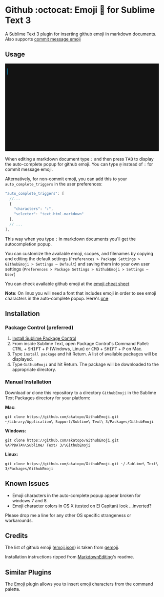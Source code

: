 # Github :octocat: Emoji :panda_face: for Sublime Text 3

A Sublime Text 3 plugin for inserting github emoji in markdown documents. Also supports [commit message emoji](https://github.com/dannyfritz/commit-message-emoji)

## Usage

<img src="screenshots/emoji-completions.gif" alt="emoji completion" width="523">

When editing a markdown document type `:` and then press <kbd>TAB</kbd> to display the auto-complete popup for github emoji. You can type `@` instead of `:` for commit message emoji.

Alternatively, for non-commit emoji, you can add this to your `auto_complete_triggers` in the user preferences:

```js
"auto_complete_triggers": [
  //...
  {
    "characters": ":",
    "selector": "text.html.markdown"
  },
  // ...
],
```

This way when you type `:` in markdown documents you'll get the autocompletion popup.

You can customize the available emoji, scopes, and filenames by copying and editing the default settings (`Preferences > Package Settings > GithubEmoji > Settings – Default`) and saving them into your own user settings (`Preferences > Package Settings > GithubEmoji > Settings – User`)

You can check available github emoji at the [emoji cheat sheet](http://www.emoji-cheat-sheet.com/)

**Note:** On linux you will need a font that includes emoji in order to see emoji characters in the auto-complete popup. Here's [one](https://github.com/MorbZ/OpenSansEmoji)

## Installation

### Package Control (preferred)

1. [Install Sublime Package Control](http://wbond.net/sublime_packages/package_control/installation)
2. From inside Sublime Text, open Package Control's Command Pallet: <kbd>CTRL</kbd> + <kbd>SHIFT</kbd> + <kbd>P</kbd> (Windows, Linux) or <kbd>CMD</kbd> + <kbd>SHIFT</kbd> + <kbd>P</kbd> on Mac.
3. Type `install package` and hit Return. A list of available packages will be displayed.
4. Type `GithubEmoji` and hit Return. The package will be downloaded to the appropriate directory.

### Manual Installation

Download or clone this repository to a directory `GithubEmoji` in the Sublime Text Packages directory for your platform:

**Mac:**

```shell
git clone https://github.com/akatopo/GithubEmoji.git ~/Library/Application\ Support/Sublime\ Text\ 3/Packages/GithubEmoji
```

**Windows:**

```shell
git clone https://github.com/akatopo/GithubEmoji.git %APPDATA%\Sublime/ Text/ 3/\GithubEmoji
```

**Linux:**

```shell
git clone https://github.com/akatopo/GithubEmoji.git ~/.Sublime\ Text\ 3/Packages/GithubEmoji
```

## Known Issues

* Emoji characters in the auto-complete popup appear broken for windows 7 and 8.
* Emoji character colors in OS X (tested on El Capitan) look ...inverted?

Please drop me a line for any other OS specific strangeness or workarounds.

## Credits

The list of github emoji ([emoji.json](https://github.com/github/gemoji/blob/3db7811891655d6a50809a32306d552662294c44/db/emoji.json)) is taken from [gemoji](https://github.com/github/gemoji).

Installation instructions ripped from [MarkdownEditing](https://github.com/SublimeText-Markdown/MarkdownEditing)'s readme.

## Similar Plugins

The [Emoji](https://github.com/ethanal/SublimeEmoji/) plugin allows you to insert emoji characters from the command palette.
